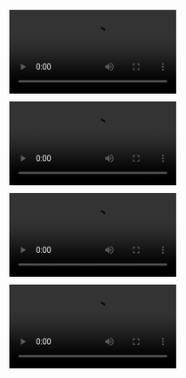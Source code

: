 <video src="boutton%20rigolo.mp4" controls></video>

<video src="combo.mp4" controls></video>

<video src="gmod_7nJYUHi8SA.mp4" controls></video>

<video src="POF%20detournement%20and%20trace.mp4" controls></video>
